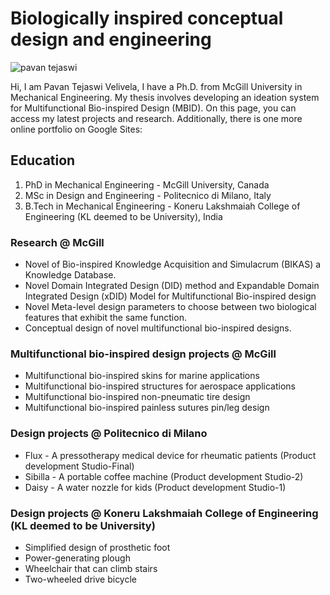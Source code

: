 # Biologically inspired conceptual design and engineering

![pavan tejaswi](IMG1.PNG)

Hi, I am Pavan Tejaswi Velivela, I have a Ph.D. from McGill University in Mechanical Engineering.
My thesis involves developing an ideation system for Multifunctional Bio-inspired Design (MBID).
On this page, you can access my latest projects and research. Additionally, there is one more online portfolio on Google Sites:

## Education
1. PhD in Mechanical Engineering - McGill University, Canada
2. MSc in Design and Engineering - Politecnico di Milano, Italy
3. B.Tech in Mechanical Engineering - Koneru Lakshmaiah College of Engineering (KL deemed to be University), India  

### Research @ McGill
- Novel of Bio-inspired Knowledge Acquisition and Simulacrum (BIKAS) a Knowledge Database.
- Novel Domain Integrated Design (DID) method and Expandable Domain Integrated Design (xDID) Model for Multifunctional Bio-inspired design
- Novel Meta-level design parameters to choose between two biological features that exhibit the same function.
- Conceptual design of novel multifunctional bio-inspired designs.

### Multifunctional bio-inspired design projects @ McGill
- Multifunctional bio-inspired skins for marine applications
- Multifunctional bio-inspired structures for aerospace applications
- Multifunctional bio-inspired non-pneumatic tire design
- Multifunctional bio-inspired painless sutures pin/leg design

### Design projects @ Politecnico di Milano
- Flux - A pressotherapy medical device for rheumatic patients (Product development Studio-Final)
- Sibilla - A portable coffee machine (Product development Studio-2)
- Daisy - A water nozzle for kids (Product development Studio-1)

### Design projects @ Koneru Lakshmaiah College of Engineering (KL deemed to be University)
-  Simplified design of prosthetic foot
-  Power-generating plough
-  Wheelchair that can climb stairs
-  Two-wheeled drive bicycle









